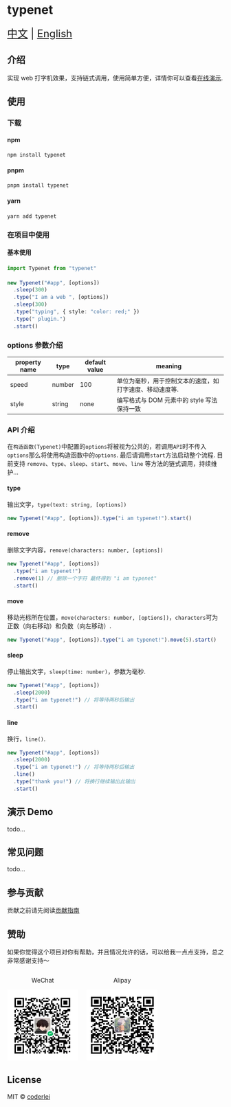 # typenet

<div style="font-size: 1.5rem;">
  <a href="./README.md">中文</a> |
  <a href="./README.en.md">English</a>
</div>

## 介绍

实现 web 打字机效果，支持链式调用，使用简单方便，详情你可以查看[在线演示](http://acmenlei.github.io/typenet).

## 使用

### 下载

#### npm

```shell
npm install typenet
```

#### pnpm

```shell
pnpm install typenet
```

#### yarn

```shell
yarn add typenet
```

### 在项目中使用

#### 基本使用

```ts
import Typenet from "typenet"

new Typenet("#app", [options])
  .sleep(300)
  .type("I am a web ", [options])
  .sleep(300)
  .type("typing", { style: "color: red;" })
  .type(" plugin.")
  .start()
```

### options 参数介绍

| property name | type   | default value | meaning                                                 |
| ------------- | ------ | ------------- | ------------------------------------------------------- |
| speed         | number | 100           | 单位为毫秒，用于控制文本的速度，如打字速度、移动速度等. |
| style         | string | none          | 编写格式与 DOM 元素中的 style 写法保持一致              |

### API 介绍

在`构造函数(Typenet)`中配置的`options`将被视为公共的，若调用`API`时不传入`options`那么将使用构造函数中的`options`. 最后请调用`start`方法启动整个流程. 目前支持 `remove`、`type`、`sleep`、`start`、`move`、`line` 等方法的链式调用，持续维护...

#### type

输出文字，`type(text: string, [options])`

```ts
new Typenet("#app", [options]).type("i am typenet!").start()
```

#### remove

删除文字内容，`remove(characters: number, [options])`

```ts
new Typenet("#app", [options])
  .type("i am typenet!")
  .remove(1) // 删除一个字符 最终得到 "i am typenet"
  .start()
```

#### move

移动光标所在位置，`move(characters: number, [options])`，`characters`可为正数（向右移动）和负数（向左移动）.

```ts
new Typenet("#app", [options]).type("i am typenet!").move(5).start()
```

#### sleep

停止输出文字，`sleep(time: number)`，参数为毫秒.

```ts
new Typenet("#app", [options])
  .sleep(2000)
  .type("i am typenet!") // 将等待两秒后输出
  .start()
```

#### line

换行，`line()`.

```ts
new Typenet("#app", [options])
  .sleep(2000)
  .type("i am typenet!") // 将等待两秒后输出
  .line()
  .type("thank you!") // 将换行继续输出此输出
  .start()
```

## 演示 Demo

todo...

## 常见问题

todo...

## 参与贡献

贡献之前请先阅读[贡献指南](./CONTRIBUTING.md)

## 赞助

如果你觉得这个项目对你有帮助，并且情况允许的话，可以给我一点点支持，总之非常感谢支持～

<div style="display: flex; gap: 20px;">
	<div style="text-align: center">
		<p>WeChat</p>
		<img style="width: 165px; height: 165px" src="./docs/wechat.jpg" alt="微信" />
	</div>
	<div style="text-align: center">
		<p>Alipay</p>
		<img style="width: 165px; height: 165px" src="./docs/alipay.jpg" alt="支付宝" />
	</div>
</div>

## License

MIT © [coderlei](./license)
